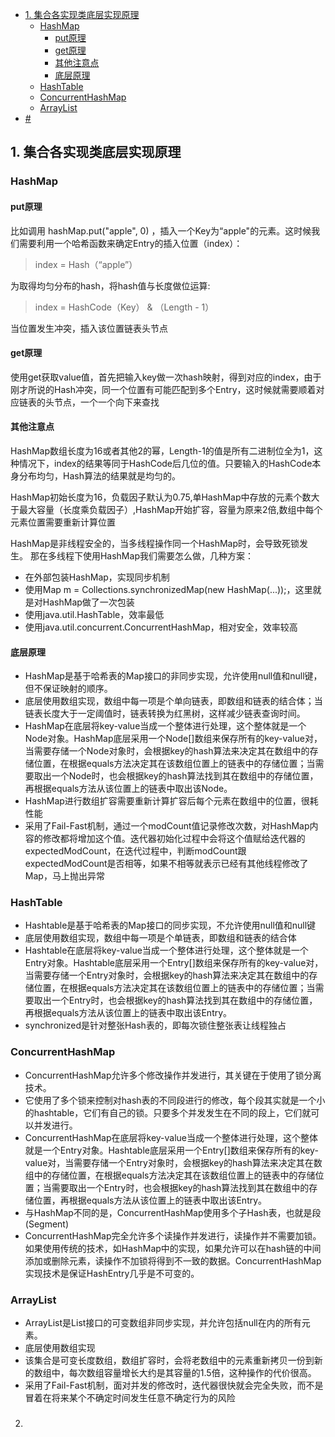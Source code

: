 <!--
author: jimmy
head:
date: 2017-12-1
title: 面试总结
tags: 面试
images: http://pingodata.qiniudn.com/cube2.jpg
category: 面试
status: publish
summary: 准备面试问题总结
-->

<!-- @import "[TOC]" {cmd="toc" depthFrom=1 depthTo=6 orderedList=0} -->
<!-- code_chunk_output -->

* [1. 集合各实现类底层实现原理](#1-集合各实现类底层实现原理)
	* [HashMap](#hashmap)
		* [put原理](#put原理)
		* [get原理](#get原理)
		* [其他注意点](#其他注意点)
		* [底层原理](#底层原理)
	* [HashTable](#hashtable)
	* [ConcurrentHashMap](#concurrenthashmap)
	* [ArrayList](#arraylist)
* [#](#)

<!-- /code_chunk_output -->


## 1. 集合各实现类底层实现原理
### HashMap
#### put原理
比如调用 hashMap.put("apple", 0) ，插入一个Key为“apple"的元素。这时候我们需要利用一个哈希函数来确定Entry的插入位置（index）：
> index =  Hash（“apple”）

为取得均匀分布的hash，将hash值与长度做位运算:
>index =  HashCode（Key） &  （Length - 1）

当位置发生冲突，插入该位置链表头节点

#### get原理
使用get获取value值，首先把输入key做一次hash映射，得到对应的index，由于刚才所说的Hash冲突，同一个位置有可能匹配到多个Entry，这时候就需要顺着对应链表的头节点，一个一个向下来查找

#### 其他注意点
HashMap数组长度为16或者其他2的幂，Length-1的值是所有二进制位全为1，这种情况下，index的结果等同于HashCode后几位的值。只要输入的HashCode本身分布均匀，Hash算法的结果就是均匀的。

HashMap初始长度为16，负载因子默认为0.75,单HashMap中存放的元素个数大于最大容量（长度乘负载因子）,HashMap开始扩容，容量为原来2倍,数组中每个元素位置需要重新计算位置

HashMap是非线程安全的，当多线程操作同一个HashMap时，会导致死锁发生。
那在多线程下使用HashMap我们需要怎么做，几种方案：
+ 在外部包装HashMap，实现同步机制
+ 使用Map m = Collections.synchronizedMap(new HashMap(...));，这里就是对HashMap做了一次包装
+ 使用java.util.HashTable，效率最低
+ 使用java.util.concurrent.ConcurrentHashMap，相对安全，效率较高

#### 底层原理
+ HashMap是基于哈希表的Map接口的非同步实现，允许使用null值和null键，但不保证映射的顺序。
+ 底层使用数组实现，数组中每一项是个单向链表，即数组和链表的结合体；当链表长度大于一定阈值时，链表转换为红黑树，这样减少链表查询时间。
+ HashMap在底层将key-value当成一个整体进行处理，这个整体就是一个Node对象。HashMap底层采用一个Node[]数组来保存所有的key-value对，当需要存储一个Node对象时，会根据key的hash算法来决定其在数组中的存储位置，在根据equals方法决定其在该数组位置上的链表中的存储位置；当需要取出一个Node时，也会根据key的hash算法找到其在数组中的存储位置，再根据equals方法从该位置上的链表中取出该Node。
+ HashMap进行数组扩容需要重新计算扩容后每个元素在数组中的位置，很耗性能
+ 采用了Fail-Fast机制，通过一个modCount值记录修改次数，对HashMap内容的修改都将增加这个值。迭代器初始化过程中会将这个值赋给迭代器的expectedModCount，在迭代过程中，判断modCount跟expectedModCount是否相等，如果不相等就表示已经有其他线程修改了Map，马上抛出异常

### HashTable
+ Hashtable是基于哈希表的Map接口的同步实现，不允许使用null值和null键
+ 底层使用数组实现，数组中每一项是个单链表，即数组和链表的结合体
+ Hashtable在底层将key-value当成一个整体进行处理，这个整体就是一个Entry对象。Hashtable底层采用一个Entry[]数组来保存所有的key-value对，当需要存储一个Entry对象时，会根据key的hash算法来决定其在数组中的存储位置，在根据equals方法决定其在该数组位置上的链表中的存储位置；当需要取出一个Entry时，也会根据key的hash算法找到其在数组中的存储位置，再根据equals方法从该位置上的链表中取出该Entry。
+ synchronized是针对整张Hash表的，即每次锁住整张表让线程独占


### ConcurrentHashMap
+ ConcurrentHashMap允许多个修改操作并发进行，其关键在于使用了锁分离技术。
+ 它使用了多个锁来控制对hash表的不同段进行的修改，每个段其实就是一个小的hashtable，它们有自己的锁。只要多个并发发生在不同的段上，它们就可以并发进行。
+ ConcurrentHashMap在底层将key-value当成一个整体进行处理，这个整体就是一个Entry对象。Hashtable底层采用一个Entry[]数组来保存所有的key-value对，当需要存储一个Entry对象时，会根据key的hash算法来决定其在数组中的存储位置，在根据equals方法决定其在该数组位置上的链表中的存储位置；当需要取出一个Entry时，也会根据key的hash算法找到其在数组中的存储位置，再根据equals方法从该位置上的链表中取出该Entry。
+ 与HashMap不同的是，ConcurrentHashMap使用多个子Hash表，也就是段(Segment)
+ ConcurrentHashMap完全允许多个读操作并发进行，读操作并不需要加锁。如果使用传统的技术，如HashMap中的实现，如果允许可以在hash链的中间添加或删除元素，读操作不加锁将得到不一致的数据。ConcurrentHashMap实现技术是保证HashEntry几乎是不可变的。

### ArrayList
+ ArrayList是List接口的可变数组非同步实现，并允许包括null在内的所有元素。
+ 底层使用数组实现
+ 该集合是可变长度数组，数组扩容时，会将老数组中的元素重新拷贝一份到新的数组中，每次数组容量增长大约是其容量的1.5倍，这种操作的代价很高。
+ 采用了Fail-Fast机制，面对并发的修改时，迭代器很快就会完全失败，而不是冒着在将来某个不确定时间发生任意不确定行为的风险

###

2.
